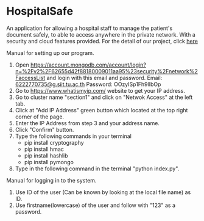 # HospitalSafe
  An application for allowing a hospital staff to manage the patient's document safely, to able to access anywhere in the private network. 
  With a security and cloud features provided.
  For the detail of our project, click [here](https://docs.google.com/document/d/1MAH50E3cNIuhP8d7eeDTgi6Miu0p6SpwnStbSjQDf6w/edit?usp=sharing)
  
Manual for setting up our program.
1) Open https://account.mongodb.com/account/login?n=%2Fv2%2F62655d42f88180009011aa95%23security%2Fnetwork%2FaccessList and login with this email and password.
    Email: 6222770735@g.siit.tu.ac.th
    Password: OOzyISp1Fh9lIbOp
2) Go to https://www.whatismyip.com/ website to get your IP address.
3) Go to cluster name "section1" and click on "Netwok Access" at the left tab.
4) Click at "Add IP Address" green button which located at the top right corner of the page.
5) Enter the IP Address from step 3 and your address name.
6) Click "Confirm" button.
7) Type the following commands in your terminal
    - pip install cryptography
    - pip install hmac
    - pip install hashlib
    - pip install pymongo
8) Type in the following command in the terminal "python index.py".

Manual for logging in to the system.
1) Use ID of the user (Can be known by looking at the local file name) as ID.
2) Use firstname(lowercase) of the user and follow with "123" as a password.
